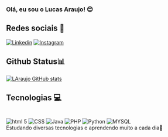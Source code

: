 ### Olá, eu sou o Lucas Araujo! 😊

## Redes sociais 📱

[![Linkedin](https://img.shields.io/badge/LinkedIn-0077B5?style=for-the-badge&logo=linkedin&logoColor=white)](https://www.linkedin.com/in/lucas-gomesprf/)
[![Instagram](https://img.shields.io/badge/Instagram-E4405F?style=for-the-badge&logo=instagram&logoColor=white)](https://www.instagram.com/lucas.araraujo/)


## Github Status📊
[![LAraujo GitHub stats](https://github-readme-stats.vercel.app/api?username=LAraujoGomes)](https://github.com/anuraghazra/github-readme-stats)

## Tecnologias 💻
<div style = "display: inline_block"><br/>

<img align = "center" alt = "html 5" src = "https://img.shields.io/badge/HTML-239120?style=for-the-badge&logo=html5&logoColor=white" />

<img align = "center" alt = "CSS" src = "https://img.shields.io/badge/CSS3-1572B6?style=for-the-badge&logo=css3&logoColor=white" />

<img align = "center" alt = "Java" src = "https://img.shields.io/badge/Java-ED8B00?style=for-the-badge&logo=java&logoColor=white"/>

<img align = "center" alt = "PHP" src = "https://img.shields.io/badge/PHP-777BB4?style=for-the-badge&logo=php&logoColor=white" />

<img align = "center" alt = "Python" src = "https://img.shields.io/badge/Python-3776AB?style=for-the-badge&logo=python&logoColor=white" />

<img align = "center" alt = "MYSQL" src = "https://img.shields.io/badge/MySQL-005C84?style=for-the-badge&logo=mysql&logoColor=white" />

<br>
Estudando diversas tecnologias e aprendendo muito a cada dia🦾

